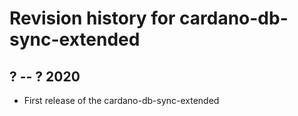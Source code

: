 # Revision history for cardano-db-sync-extended

## ? -- ? 2020

* First release of the cardano-db-sync-extended
